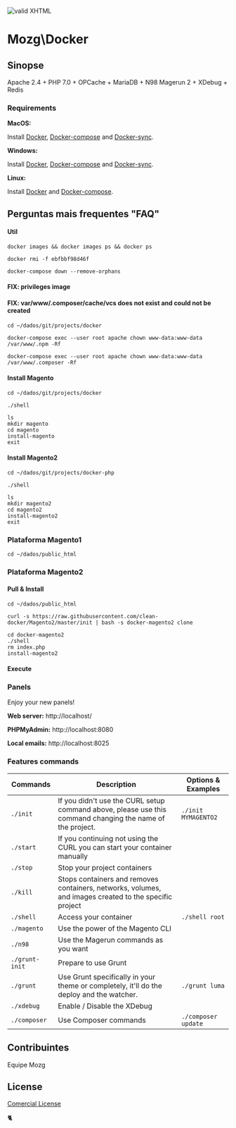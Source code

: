 [checkmark]: https://raw.githubusercontent.com/mozgbrasil/mozgbrasil.github.io/master/assets/images/logos/logo_32_32.png "MOZG"
![valid XHTML][checkmark]

# Mozg\Docker

## Sinopse

Apache 2.4 + PHP 7.0 + OPCache + MariaDB + N98 Magerun 2 + XDebug + Redis

### Requirements

**MacOS:**

Install [Docker](https://docs.docker.com/docker-for-mac/install/), [Docker-compose](https://docs.docker.com/compose/install/#install-compose) and [Docker-sync](https://github.com/EugenMayer/docker-sync/wiki/docker-sync-on-OSX).

**Windows:**

Install [Docker](https://docs.docker.com/docker-for-windows/install/), [Docker-compose](https://docs.docker.com/compose/install/#install-compose) and [Docker-sync](https://github.com/EugenMayer/docker-sync/wiki/docker-sync-on-Windows).

**Linux:**

Install [Docker](https://docs.docker.com/engine/installation/linux/docker-ce/ubuntu/) and [Docker-compose](https://docs.docker.com/compose/install/#install-compose).

## Perguntas mais frequentes "FAQ"

#### Util

    docker images && docker images ps && docker ps

    docker rmi -f ebfbbf98d46f

    docker-compose down --remove-orphans
<!--
#### Build-Start | Re-Build

    cd ~/dados/git/projects/docker    

    ./start

    docker-compose up -d --build # Re-Build

    docker-compose up --build # Re-Build

-->
#### FIX: privileges image
#### FIX: var/www/.composer/cache/vcs does not exist and could not be created

    cd ~/dados/git/projects/docker

    docker-compose exec --user root apache chown www-data:www-data /var/www/.npm -Rf

    docker-compose exec --user root apache chown www-data:www-data /var/www/.composer -Rf

#### Install Magento

    cd ~/dados/git/projects/docker

    ./shell
    
    ls
    mkdir magento
    cd magento
    install-magento
    exit

#### Install Magento2

    cd ~/dados/git/projects/docker-php

    ./shell

    ls
    mkdir magento2
    cd magento2
    install-magento2
    exit

### Plataforma Magento1

    cd ~/dados/public_html

### Plataforma Magento2



#### Pull & Install

    cd ~/dados/public_html

    curl -s https://raw.githubusercontent.com/clean-docker/Magento2/master/init | bash -s docker-magento2 clone

    cd docker-magento2
    ./shell
    rm index.php
    install-magento2

#### Execute

### Panels

Enjoy your new panels!

**Web server:** http://localhost/

**PHPMyAdmin:** http://localhost:8080

**Local emails:** http://localhost:8025

### Features commands

| Commands  | Description  | Options & Examples |
|---|---|---|
| `./init`  | If you didn't use the CURL setup command above, please use this command changing the name of the project.  | `./init MYMAGENTO2` |
| `./start`  | If you continuing not using the CURL you can start your container manually  | |
| `./stop`  | Stop your project containers  | |
| `./kill`  | Stops containers and removes containers, networks, volumes, and images created to the specific project  | |
| `./shell`  | Access your container  | `./shell root` | |
| `./magento`  | Use the power of the Magento CLI  | |
| `./n98`  | Use the Magerun commands as you want | |
| `./grunt-init`  | Prepare to use Grunt  | |
| `./grunt`  | Use Grunt specifically in your theme or completely, it'll do the deploy and the watcher.  | `./grunt luma` |
| `./xdebug`  |  Enable / Disable the XDebug | |
| `./composer`  |  Use Composer commands | `./composer update` |

## Contribuintes

Equipe Mozg

## License

[Comercial License](LICENSE.txt)

:cat2:
